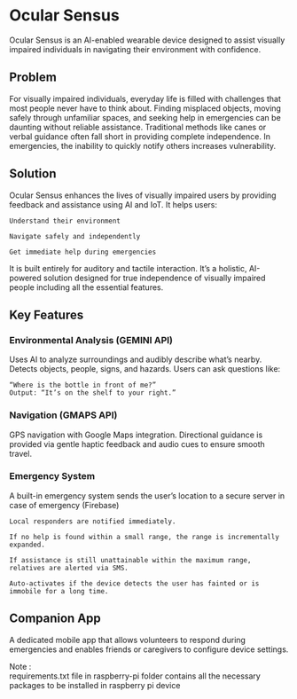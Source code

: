 # Ocular Sensus
Ocular Sensus is an AI-enabled wearable device designed to assist visually impaired individuals in navigating their environment with confidence.

## Problem
For visually impaired individuals, everyday life is filled with challenges that most people never have to think about. Finding misplaced objects, moving safely through unfamiliar spaces, and seeking help in emergencies can be daunting without reliable assistance. Traditional methods like canes or verbal guidance often fall short in providing complete independence. In emergencies, the inability to quickly notify others increases vulnerability.

## Solution
Ocular Sensus enhances the lives of visually impaired users by providing feedback and assistance using AI and IoT. It helps users:

    Understand their environment

    Navigate safely and independently

    Get immediate help during emergencies

It is built entirely for auditory and tactile interaction. It’s a holistic, 
AI-powered solution designed for true independence of visually impaired people 
including all the essential features.

## Key Features

### Environmental Analysis  (GEMINI API)
Uses AI to analyze surroundings and audibly describe what’s nearby.
Detects objects, people, signs, and hazards. Users can ask questions like:

    “Where is the bottle in front of me?”
    Output: “It’s on the shelf to your right.”

### Navigation (GMAPS API)
GPS navigation with Google Maps integration.
Directional guidance is provided via gentle haptic feedback and audio cues to ensure smooth travel.

### Emergency System
A built-in emergency system sends the user’s location to a secure server in case of emergency (Firebase)

    Local responders are notified immediately.

    If no help is found within a small range, the range is incrementally expanded.

    If assistance is still unattainable within the maximum range, relatives are alerted via SMS.

    Auto-activates if the device detects the user has fainted or is immobile for a long time.

## Companion App
A dedicated mobile app that allows volunteers to respond during emergencies and enables friends or caregivers to configure device settings.




Note :    
requirements.txt file in raspberry-pi folder contains all the necessary packages to be installed in raspberry pi device